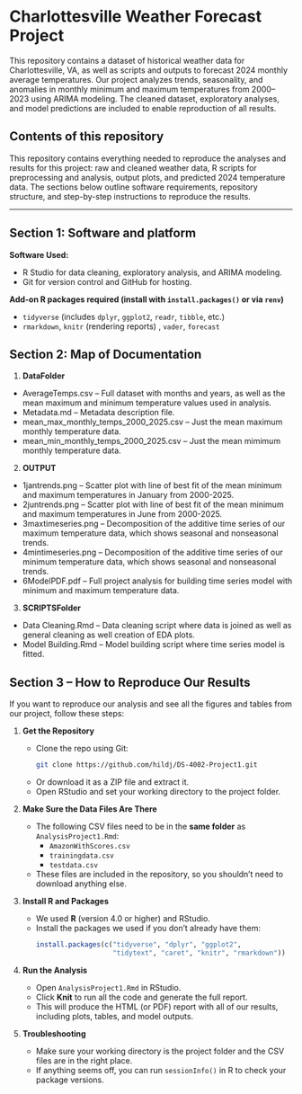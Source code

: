 # Charlottesville Weather Forecast Project

This repository contains a dataset of historical weather data for Charlottesville, VA, as well as scripts and outputs to forecast 2024 monthly average temperatures. Our project analyzes trends, seasonality, and anomalies in monthly minimum and maximum temperatures from 2000–2023 using ARIMA modeling. The cleaned dataset, exploratory analyses, and model predictions are included to enable reproduction of all results.

## Contents of this repository
This repository contains everything needed to reproduce the analyses and results for this project: raw and cleaned weather data, R scripts for preprocessing and analysis, output plots, and predicted 2024 temperature data. The sections below outline software requirements, repository structure, and step-by-step instructions to reproduce the results.

---

## Section 1: Software and platform

**Software Used:**
- R Studio for data cleaning, exploratory analysis, and ARIMA modeling.
- Git for version control and GitHub for hosting.

**Add-on R packages required (install with `install.packages()` or via `renv`)**
- `tidyverse` (includes `dplyr`, `ggplot2`, `readr`, `tibble`, etc.)
- `rmarkdown`, `knitr` (rendering reports) , `vader`, `forecast`

## Section 2: Map of Documentation

 1. **DataFolder**
  - AverageTemps.csv – Full dataset with months and years, as well as the mean maximum and minimum temperature values used in analysis. 
  - Metadata.md – Metadata description file. 
  - mean_max_monthly_temps_2000_2025.csv – Just the mean maximum monthly temperature data. 
  - mean_min_monthly_temps_2000_2025.csv – Just the mean mimimum monthly temperature data. 
 2. **OUTPUT**
  - 1jantrends.png – Scatter plot with line of best fit of the mean minimum and maximum temperatures in January from 2000-2025. 
  - 2juntrends.png – Scatter plot with line of best fit of the mean minimum and maximum temperatures in June from 2000-2025. 
  - 3maxtimeseries.png – Decomposition of the additive time series of our maximum temperature data, which shows seasonal and nonseasonal trends.
  - 4mintimeseries.png – Decomposition of the additive time series of our minimum temperature data, which shows seasonal and nonseasonal trends. 
  - 6ModelPDF.pdf – Full project analysis for building time series model with minimum and maximum temperature data. <br>
 3. **SCRIPTSFolder**
  - Data Cleaning.Rmd – Data cleaning script where data is joined as well as general cleaning as well creation of EDA plots.
  - Model Building.Rmd – Model building script where time series model is fitted.


## Section 3 – How to Reproduce Our Results

If you want to reproduce our analysis and see all the figures and tables from our project, follow these steps:

1. **Get the Repository**
   - Clone the repo using Git:
     ```bash
     git clone https://github.com/hildj/DS-4002-Project1.git
     ```
   - Or download it as a ZIP file and extract it.
   - Open RStudio and set your working directory to the project folder.

2. **Make Sure the Data Files Are There**
   - The following CSV files need to be in the **same folder** as `AnalysisProject1.Rmd`:
     - `AmazonWithScores.csv`
     - `trainingdata.csv`
     - `testdata.csv`
   - These files are included in the repository, so you shouldn’t need to download anything else.

3. **Install R and Packages**
   - We used **R** (version 4.0 or higher) and RStudio.
   - Install the packages we used if you don’t already have them:
     ```r
     install.packages(c("tidyverse", "dplyr", "ggplot2",
                        "tidytext", "caret", "knitr", "rmarkdown"))
     ```

4. **Run the Analysis**
   - Open `AnalysisProject1.Rmd` in RStudio.
   - Click **Knit** to run all the code and generate the full report.
   - This will produce the HTML (or PDF) report with all of our results, including plots, tables, and model outputs.

5. **Troubleshooting**
   - Make sure your working directory is the project folder and the CSV files are in the right place.
   - If anything seems off, you can run `sessionInfo()` in R to check your package versions.



